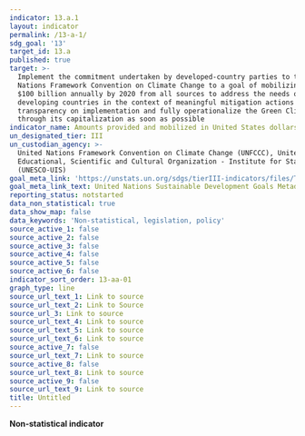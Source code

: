 ```yaml
---
indicator: 13.a.1
layout: indicator
permalink: /13-a-1/
sdg_goal: '13'
target_id: 13.a
published: true
target: >-
  Implement the commitment undertaken by developed-country parties to the United
  Nations Framework Convention on Climate Change to a goal of mobilizing jointly
  $100 billion annually by 2020 from all sources to address the needs of
  developing countries in the context of meaningful mitigation actions and
  transparency on implementation and fully operationalize the Green Climate Fund
  through its capitalization as soon as possible
indicator_name: Amounts provided and mobilized in United States dollars per year in relation to the continued existing collective mobilization goal of the $100 billion commitment through to 2025
un_designated_tier: III
un_custodian_agency: >-
  United Nations Framework Convention on Climate Change (UNFCCC), United Nations
  Educational, Scientific and Cultural Organization - Institute for Statistics
  (UNESCO-UIS)
goal_meta_link: 'https://unstats.un.org/sdgs/tierIII-indicators/files/Tier3-13-a-01.pdf'
goal_meta_link_text: United Nations Sustainable Development Goals Metadata (PDF 4.0 MB)
reporting_status: notstarted
data_non_statistical: true
data_show_map: false
data_keywords: 'Non-statistical, legislation, policy'
source_active_1: false
source_active_2: false
source_active_3: false
source_active_4: false
source_active_5: false
source_active_6: false
indicator_sort_order: 13-aa-01
graph_type: line
source_url_text_1: Link to source
source_url_text_2: Link to Source
source_url_3: Link to source
source_url_text_4: Link to source
source_url_text_5: Link to source
source_url_text_6: Link to source
source_active_7: false
source_url_text_7: Link to source
source_active_8: false
source_url_text_8: Link to source
source_active_9: false
source_url_text_9: Link to source
title: Untitled
---
```

**Non-statistical indicator**
